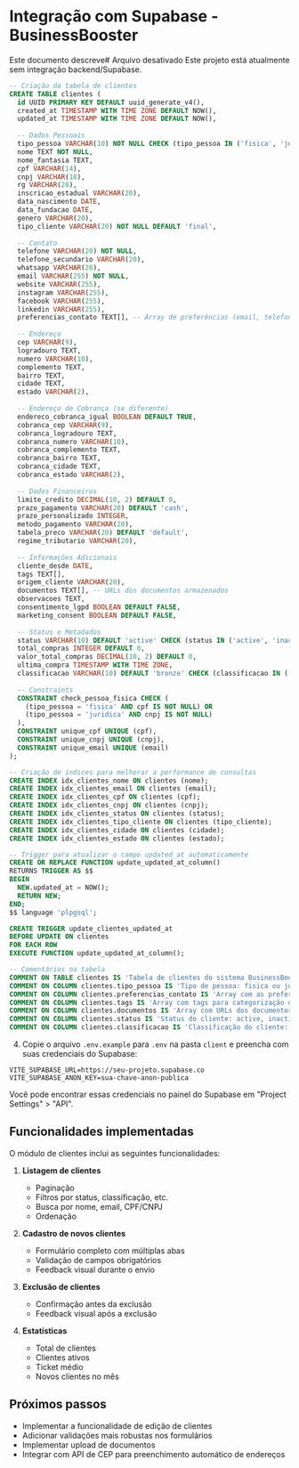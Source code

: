 # Integração com Supabase - BusinessBooster

Este documento descreve# Arquivo desativado
Este projeto está atualmente sem integração backend/Supabase.

```sql
-- Criação da tabela de clientes
CREATE TABLE clientes (
  id UUID PRIMARY KEY DEFAULT uuid_generate_v4(),
  created_at TIMESTAMP WITH TIME ZONE DEFAULT NOW(),
  updated_at TIMESTAMP WITH TIME ZONE DEFAULT NOW(),
  
  -- Dados Pessoais
  tipo_pessoa VARCHAR(10) NOT NULL CHECK (tipo_pessoa IN ('fisica', 'juridica')),
  nome TEXT NOT NULL,
  nome_fantasia TEXT,
  cpf VARCHAR(14),
  cnpj VARCHAR(18),
  rg VARCHAR(20),
  inscricao_estadual VARCHAR(20),
  data_nascimento DATE,
  data_fundacao DATE,
  genero VARCHAR(20),
  tipo_cliente VARCHAR(20) NOT NULL DEFAULT 'final',
  
  -- Contato
  telefone VARCHAR(20) NOT NULL,
  telefone_secundario VARCHAR(20),
  whatsapp VARCHAR(20),
  email VARCHAR(255) NOT NULL,
  website VARCHAR(255),
  instagram VARCHAR(255),
  facebook VARCHAR(255),
  linkedin VARCHAR(255),
  preferencias_contato TEXT[], -- Array de preferências (email, telefone, whatsapp, sms)
  
  -- Endereço
  cep VARCHAR(9),
  logradouro TEXT,
  numero VARCHAR(10),
  complemento TEXT,
  bairro TEXT,
  cidade TEXT,
  estado VARCHAR(2),
  
  -- Endereço de Cobrança (se diferente)
  endereco_cobranca_igual BOOLEAN DEFAULT TRUE,
  cobranca_cep VARCHAR(9),
  cobranca_logradouro TEXT,
  cobranca_numero VARCHAR(10),
  cobranca_complemento TEXT,
  cobranca_bairro TEXT,
  cobranca_cidade TEXT,
  cobranca_estado VARCHAR(2),
  
  -- Dados Financeiros
  limite_credito DECIMAL(10, 2) DEFAULT 0,
  prazo_pagamento VARCHAR(20) DEFAULT 'cash',
  prazo_personalizado INTEGER,
  metodo_pagamento VARCHAR(20),
  tabela_preco VARCHAR(20) DEFAULT 'default',
  regime_tributario VARCHAR(20),
  
  -- Informações Adicionais
  cliente_desde DATE,
  tags TEXT[],
  origem_cliente VARCHAR(20),
  documentos TEXT[], -- URLs dos documentos armazenados
  observacoes TEXT,
  consentimento_lgpd BOOLEAN DEFAULT FALSE,
  marketing_consent BOOLEAN DEFAULT FALSE,
  
  -- Status e Metadados
  status VARCHAR(10) DEFAULT 'active' CHECK (status IN ('active', 'inactive', 'pending')),
  total_compras INTEGER DEFAULT 0,
  valor_total_compras DECIMAL(10, 2) DEFAULT 0,
  ultima_compra TIMESTAMP WITH TIME ZONE,
  classificacao VARCHAR(10) DEFAULT 'bronze' CHECK (classificacao IN ('bronze', 'silver', 'gold', 'vip')),
  
  -- Constraints
  CONSTRAINT check_pessoa_fisica CHECK (
    (tipo_pessoa = 'fisica' AND cpf IS NOT NULL) OR
    (tipo_pessoa = 'juridica' AND cnpj IS NOT NULL)
  ),
  CONSTRAINT unique_cpf UNIQUE (cpf),
  CONSTRAINT unique_cnpj UNIQUE (cnpj),
  CONSTRAINT unique_email UNIQUE (email)
);

-- Criação de índices para melhorar a performance de consultas
CREATE INDEX idx_clientes_nome ON clientes (nome);
CREATE INDEX idx_clientes_email ON clientes (email);
CREATE INDEX idx_clientes_cpf ON clientes (cpf);
CREATE INDEX idx_clientes_cnpj ON clientes (cnpj);
CREATE INDEX idx_clientes_status ON clientes (status);
CREATE INDEX idx_clientes_tipo_cliente ON clientes (tipo_cliente);
CREATE INDEX idx_clientes_cidade ON clientes (cidade);
CREATE INDEX idx_clientes_estado ON clientes (estado);

-- Trigger para atualizar o campo updated_at automaticamente
CREATE OR REPLACE FUNCTION update_updated_at_column()
RETURNS TRIGGER AS $$
BEGIN
  NEW.updated_at = NOW();
  RETURN NEW;
END;
$$ language 'plpgsql';

CREATE TRIGGER update_clientes_updated_at
BEFORE UPDATE ON clientes
FOR EACH ROW
EXECUTE FUNCTION update_updated_at_column();

-- Comentários na tabela
COMMENT ON TABLE clientes IS 'Tabela de clientes do sistema BusinessBooster';
COMMENT ON COLUMN clientes.tipo_pessoa IS 'Tipo de pessoa: fisica ou juridica';
COMMENT ON COLUMN clientes.preferencias_contato IS 'Array com as preferências de contato do cliente';
COMMENT ON COLUMN clientes.tags IS 'Array com tags para categorização do cliente';
COMMENT ON COLUMN clientes.documentos IS 'Array com URLs dos documentos armazenados';
COMMENT ON COLUMN clientes.status IS 'Status do cliente: active, inactive ou pending';
COMMENT ON COLUMN clientes.classificacao IS 'Classificação do cliente: bronze, silver, gold ou vip';
```

4. Copie o arquivo `.env.example` para `.env` na pasta `client` e preencha com suas credenciais do Supabase:

```
VITE_SUPABASE_URL=https://seu-projeto.supabase.co
VITE_SUPABASE_ANON_KEY=sua-chave-anon-publica
```

Você pode encontrar essas credenciais no painel do Supabase em "Project Settings" > "API".

## Funcionalidades implementadas

O módulo de clientes inclui as seguintes funcionalidades:

1. **Listagem de clientes**
   - Paginação
   - Filtros por status, classificação, etc.
   - Busca por nome, email, CPF/CNPJ
   - Ordenação

2. **Cadastro de novos clientes**
   - Formulário completo com múltiplas abas
   - Validação de campos obrigatórios
   - Feedback visual durante o envio

3. **Exclusão de clientes**
   - Confirmação antes da exclusão
   - Feedback visual após a exclusão

4. **Estatísticas**
   - Total de clientes
   - Clientes ativos
   - Ticket médio
   - Novos clientes no mês

## Próximos passos

- Implementar a funcionalidade de edição de clientes
- Adicionar validações mais robustas nos formulários
- Implementar upload de documentos
- Integrar com API de CEP para preenchimento automático de endereços
